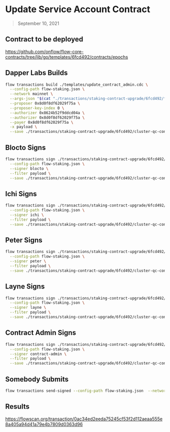 # Update Service Account Contract

> September 10, 2021

## Contract to be deployed

https://github.com/onflow/flow-core-contracts/tree/lib/go/templates/6fcd492/contracts/epochs

## Dapper Labs Builds

```sh
flow transactions build ./templates/update_contract_admin.cdc \
  --config-path flow-staking.json \
  --network mainnet \
  --args-json "$(cat "./transactions/staking-contract-upgrade/6fcd492/flow-cluster-qc-arguments.json")" \
  --proposer 0x8d0f8df62029f75a \
  --proposer-key-index 0 \
  --authorizer 0x8624b52f9ddcd04a \
  --authorizer 0x8d0f8df62029f75a \
  --payer 0x8d0f8df62029f75a \
  -x payload \
  --save ./transactions/staking-contract-upgrade/6fcd492/cluster-qc-contract-upgrade-6fcd492-unsigned.rlp
```

## Blocto Signs

```sh
flow transactions sign ./transactions/staking-contract-upgrade/6fcd492/cluster-qc-contract-upgrade-6fcd492-unsigned.rlp \
  --config-path flow-staking.json \
  --signer blocto \
  --filter payload \
  --save ./transactions/staking-contract-upgrade/6fcd492/cluster-qc-contract-upgrade-6fcd492-sig-1.rlp
```

## Ichi Signs

```sh
flow transactions sign ./transactions/staking-contract-upgrade/6fcd492/cluster-qc-contract-upgrade-6fcd492-sig-1.rlp \
  --config-path flow-staking.json \
  --signer ichi \
  --filter payload \
  --save ./transactions/staking-contract-upgrade/6fcd492/cluster-qc-contract-upgrade-6fcd492-sig-2.rlp
```

## Peter Signs

```sh
flow transactions sign ./transactions/staking-contract-upgrade/6fcd492/cluster-qc-contract-upgrade-6fcd492-sig-2.rlp \
  --config-path flow-staking.json \
  --signer peter \
  --filter payload \
  --save ./transactions/staking-contract-upgrade/6fcd492/cluster-qc-contract-upgrade-6fcd492-sig-3.rlp
```

## Layne Signs

```sh
flow transactions sign ./transactions/staking-contract-upgrade/6fcd492/cluster-qc-contract-upgrade-6fcd492-sig-3.rlp \
  --config-path flow-staking.json \
  --signer layne \
  --filter payload \
  --save ./transactions/staking-contract-upgrade/6fcd492/cluster-qc-contract-upgrade-6fcd492-sig-4.rlp
```

## Contract Admin Signs

```sh
flow transactions sign ./transactions/staking-contract-upgrade/6fcd492/cluster-qc-contract-upgrade-6fcd492-sig-4.rlp \
  --config-path flow-staking.json \
  --signer contract-admin \
  --filter payload \
  --save ./transactions/staking-contract-upgrade/6fcd492/cluster-qc-contract-upgrade-6fcd492-sig-complete.rlp
```

## Somebody Submits

```sh
flow transactions send-signed --config-path flow-staking.json  --network mainnet ./transactions/staking-contract-upgrade/6fcd492/cluster-qc-contract-upgrade-6fcd492-sig-complete.rlp
```

## Results

https://flowscan.org/transaction/0ac34ed2eeda75245cf53f2d112aeaa555e8a405a94d41a79e4b7809d0363d96
